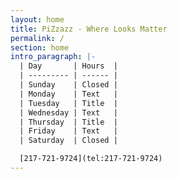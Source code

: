 ```yaml
---
layout: home
title: PiZzazz - Where Looks Matter
permalink: /
section: home
intro_paragraph: |-
  | Day       | Hours  |
  | --------- | ------ |
  | Sunday    | Closed |
  | Monday    | Text   |
  | Tuesday   | Title  |
  | Wednesday | Text   |
  | Thursday  | Title  |
  | Friday    | Text   |
  | Saturday  | Closed |

  [217-721-9724](tel:217-721-9724)
---
```


